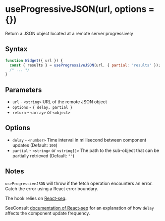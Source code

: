 # useProgressiveJSON(url, options = {}) 

Return a JSON object located at a remote server progressively

## Syntax

```js
function Widget({ url }) {
  const { results } = useProgressiveJSON(url, { partial: 'results' });
  /* ... */
}
```

## Parameters

* `url` - `<string>` URL of the remote JSON object
* `options` - `{ delay, partial }`
* `return` - `<array>` or `<object>`

## Options

* `delay` - `<number>` Time interval in millisecond between component updates (Default: `100`)
* `partial` - `<string>` or `<string[]>` The path to the sub-object that can be partially retrieved (Default: `""`)

## Notes

`useProgressiveJSON` will throw if the fetch operation encounters an error. Catch the error using 
a React error boundary.

The hook relies on [React-seq](https://github.com/chung-leong/react-seq#readme).

SeeConsult [documentation of React-seq](https://github.com/chung-leong/react-seq/blob/main/doc/defer.md#deferment-explained)
for an explanation of how `delay` affects the component update frequency.
